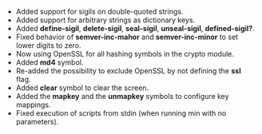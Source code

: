 * Added support for sigils on double-quoted strings.
* Added support for arbitrary strings as dictionary keys.
* Added **define-sigil**, **delete-sigil**, **seal-sigil**, **unseal-sigil**, **defined-sigil?**.
* Fixed behavior of **semver-inc-mahor** and **semver-inc-minor** to set lower digits to zero.
* Now using OpenSSL for all hashing symbols in the crypto module.
* Added **md4** symbol.
* Re-added the possibility to exclude OpenSSL by not defining the **ssl** flag.
* Added **clear** symbol to clear the screen.
* Added the **mapkey** and the **unmapkey** symbols to configure key mappings.
* Fixed execution of scripts from stdin (when running min with no parameters).
